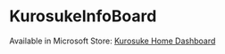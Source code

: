 # KurosukeInfoBoard

Available in Microsoft Store: [Kurosuke Home Dashboard](https://www.microsoft.com/ja-jp/p/kurosuke-home-dashboard/9mwpz21h5blf)